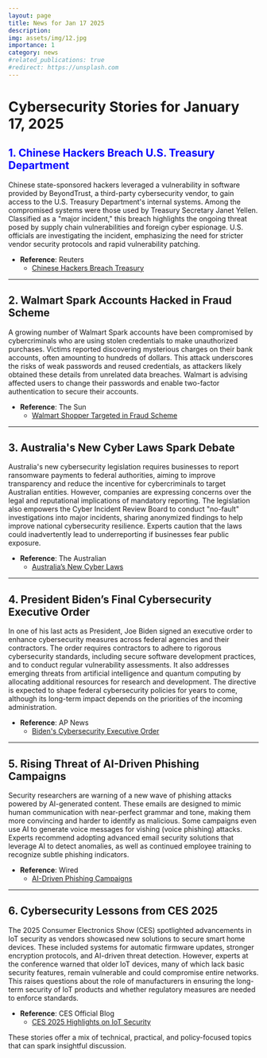 ```yaml
---
layout: page
title: News for Jan 17 2025 
description: 
img: assets/img/12.jpg
importance: 1
category: news
#related_publications: true
#redirect: https://unsplash.com
---
```


# Cybersecurity Stories for January 17, 2025

## <span style="color: blue;">1. Chinese Hackers Breach U.S. Treasury Department</span>
Chinese state-sponsored hackers leveraged a vulnerability in software provided by BeyondTrust, a third-party cybersecurity vendor, to gain access to the U.S. Treasury Department's internal systems. Among the compromised systems were those used by Treasury Secretary Janet Yellen. Classified as a "major incident," this breach highlights the ongoing threat posed by supply chain vulnerabilities and foreign cyber espionage. U.S. officials are investigating the incident, emphasizing the need for stricter vendor security protocols and rapid vulnerability patching.

- **Reference**: Reuters  
  - [Chinese Hackers Breach Treasury](https://www.reuters.com/technology/cybersecurity/chinese-hackers-accessed-yellens-computer-us-treasury-breach-bloomberg-news-2025-01-17/)

---

## 2. Walmart Spark Accounts Hacked in Fraud Scheme
A growing number of Walmart Spark accounts have been compromised by cybercriminals who are using stolen credentials to make unauthorized purchases. Victims reported discovering mysterious charges on their bank accounts, often amounting to hundreds of dollars. This attack underscores the risks of weak passwords and reused credentials, as attackers likely obtained these details from unrelated data breaches. Walmart is advising affected users to change their passwords and enable two-factor authentication to secure their accounts.

- **Reference**: The Sun  
  - [Walmart Shopper Targeted in Fraud Scheme](https://www.the-sun.com/money/13313154/walmart-shopper-mystery-charge-bank-account-spark-security-issue/)

---

## 3. Australia's New Cyber Laws Spark Debate
Australia's new cybersecurity legislation requires businesses to report ransomware payments to federal authorities, aiming to improve transparency and reduce the incentive for cybercriminals to target Australian entities. However, companies are expressing concerns over the legal and reputational implications of mandatory reporting. The legislation also empowers the Cyber Incident Review Board to conduct "no-fault" investigations into major incidents, sharing anonymized findings to help improve national cybersecurity resilience. Experts caution that the laws could inadvertently lead to underreporting if businesses fear public exposure.

- **Reference**: The Australian  
  - [Australia’s New Cyber Laws](https://www.theaustralian.com.au/business/legal-affairs/more-work-for-lawyers-under-new-cyber-laws-as-businesses-seek-to-avoid-victim-shaming/news-story/15a33919d2c7a458636dece2095ebac2)

---

## 4. President Biden’s Final Cybersecurity Executive Order
In one of his last acts as President, Joe Biden signed an executive order to enhance cybersecurity measures across federal agencies and their contractors. The order requires contractors to adhere to rigorous cybersecurity standards, including secure software development practices, and to conduct regular vulnerability assessments. It also addresses emerging threats from artificial intelligence and quantum computing by allocating additional resources for research and development. The directive is expected to shape federal cybersecurity policies for years to come, although its long-term impact depends on the priorities of the incoming administration.

- **Reference**: AP News  
  - [Biden's Cybersecurity Executive Order](https://apnews.com/article/3fc53784ad9d1c05d7de85224a762a36)

---

## 5. Rising Threat of AI-Driven Phishing Campaigns
Security researchers are warning of a new wave of phishing attacks powered by AI-generated content. These emails are designed to mimic human communication with near-perfect grammar and tone, making them more convincing and harder to identify as malicious. Some campaigns even use AI to generate voice messages for vishing (voice phishing) attacks. Experts recommend adopting advanced email security solutions that leverage AI to detect anomalies, as well as continued employee training to recognize subtle phishing indicators.

- **Reference**: Wired  
  - [AI-Driven Phishing Campaigns](https://www.wired.com/story/ai-generated-phishing-emails-pose-security-risks/)

---

## 6. Cybersecurity Lessons from CES 2025
The 2025 Consumer Electronics Show (CES) spotlighted advancements in IoT security as vendors showcased new solutions to secure smart home devices. These included systems for automatic firmware updates, stronger encryption protocols, and AI-driven threat detection. However, experts at the conference warned that older IoT devices, many of which lack basic security features, remain vulnerable and could compromise entire networks. This raises questions about the role of manufacturers in ensuring the long-term security of IoT products and whether regulatory measures are needed to enforce standards.

- **Reference**: CES Official Blog  
  - [CES 2025 Highlights on IoT Security](https://ces.tech)

These stories offer a mix of technical, practical, and policy-focused topics that can spark insightful discussion.